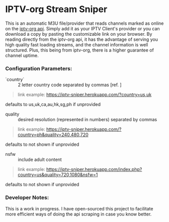 # IPTV-org Stream Sniper

This is an automatic M3U file/provider that reads channels marked as online on the [iptv-org api](https://github.com/iptv-org/api). Simply add it as your IPTV Client's provider or you can download a copy by pasting the customizable link on your browser. By reading directly from the iptv-org api, it has the advantage of serving you high quality fast loading streams, and the channel information is well structured. Plus, this being from iptv-org, there is a higher guarantee of channel uptime.

### Configuration Parameters:
<dl>
  <dt>`country`</dt>
  <dd>2 letter country code separated by commas [ref. <https://en.wikipedia.org/wiki/ISO_3166-1_alpha-2>]</dd>

>link example: <https://iptv-sniper.herokuapp.com/?country=us,uk​>  

defaults to us,uk,ca,au,hk,sg,ph if unprovided​

  <dt>quality</dt>
  <dd>desired resolution (represented in numbers) separated by commas</dd>

>link example: <https://iptv-sniper.herokuapp.com/?country=ph&quality=240,480,720​>  

defaults to not shown if unprovided​

  <dt>nsfw</dt>
  <dd>include adult content</dd>

>link example: <https://iptv-sniper.herokuapp.com/index.php?country=us&quality=720,1080&nsfw=1​>  

defaults to not shown if unprovided​
</dl>

### Developer Notes:
This is a work in progress. I have open-sourced this project to facilitate more efficient ways of doing the api scraping in case you know better.